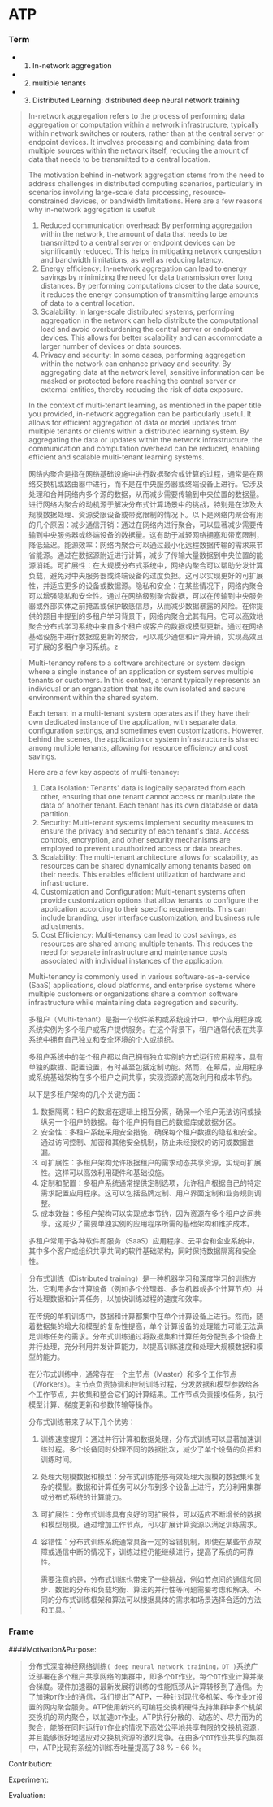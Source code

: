 # ATP

### Term

- 1. In-network aggregation

- 2. multiple tenants

- 3. Distributed Learning:  distributed deep neural network training

> In-network aggregation refers to the process of performing data aggregation or computation within a network infrastructure, typically within network switches or routers, rather than at the central server or endpoint devices. It involves processing and combining data from multiple sources within the network itself, reducing the amount of data that needs to be transmitted to a central location.
>
> The motivation behind in-network aggregation stems from the need to address challenges in distributed computing scenarios, particularly in scenarios involving large-scale data processing, resource-constrained devices, or bandwidth limitations. Here are a few reasons why in-network aggregation is useful:
>
> 1. Reduced communication overhead: By performing aggregation within the network, the amount of data that needs to be transmitted to a central server or endpoint devices can be significantly reduced. This helps in mitigating network congestion and bandwidth limitations, as well as reducing latency.
> 2. Energy efficiency: In-network aggregation can lead to energy savings by minimizing the need for data transmission over long distances. By performing computations closer to the data source, it reduces the energy consumption of transmitting large amounts of data to a central location.
> 3. Scalability: In large-scale distributed systems, performing aggregation in the network can help distribute the computational load and avoid overburdening the central server or endpoint devices. This allows for better scalability and can accommodate a larger number of devices or data sources.
> 4. Privacy and security: In some cases, performing aggregation within the network can enhance privacy and security. By aggregating data at the network level, sensitive information can be masked or protected before reaching the central server or external entities, thereby reducing the risk of data exposure.
>
> In the context of multi-tenant learning, as mentioned in the paper title you provided, in-network aggregation can be particularly useful. It allows for efficient aggregation of data or model updates from multiple tenants or clients within a distributed learning system. By aggregating the data or updates within the network infrastructure, the communication and computation overhead can be reduced, enabling efficient and scalable multi-tenant learning systems.
>
> 网络内聚合是指在网络基础设施中进行数据聚合或计算的过程，通常是在网络交换机或路由器中进行，而不是在中央服务器或终端设备上进行。它涉及处理和合并网络内多个源的数据，从而减少需要传输到中央位置的数据量。进行网络内聚合的动机源于解决分布式计算场景中的挑战，特别是在涉及大规模数据处理、资源受限设备或带宽限制的情况下。以下是网络内聚合有用的几个原因：减少通信开销：通过在网络内进行聚合，可以显著减少需要传输到中央服务器或终端设备的数据量。这有助于减轻网络拥塞和带宽限制，降低延迟。能源效率：网络内聚合可以通过最小化远程数据传输的需求来节省能源。通过在数据源附近进行计算，减少了传输大量数据到中央位置的能源消耗。可扩展性：在大规模分布式系统中，网络内聚合可以帮助分发计算负载，避免对中央服务器或终端设备的过度负担。这可以实现更好的可扩展性，并适应更多的设备或数据源。隐私和安全：在某些情况下，网络内聚合可以增强隐私和安全性。通过在网络级别聚合数据，可以在传输到中央服务器或外部实体之前掩盖或保护敏感信息，从而减少数据暴露的风险。在你提供的题目中提到的多租户学习背景下，网络内聚合尤其有用。它可以高效地聚合分布式学习系统中来自多个租户或客户的数据或模型更新。通过在网络基础设施中进行数据或更新的聚合，可以减少通信和计算开销，实现高效且可扩展的多租户学习系统。z

>
> Multi-tenancy refers to a software architecture or system design where a single instance of an application or system serves multiple tenants or customers. In this context, a tenant typically represents an individual or an organization that has its own isolated and secure environment within the shared system.
>
> Each tenant in a multi-tenant system operates as if they have their own dedicated instance of the application, with separate data, configuration settings, and sometimes even customizations. However, behind the scenes, the application or system infrastructure is shared among multiple tenants, allowing for resource efficiency and cost savings.
>
> Here are a few key aspects of multi-tenancy:
>
> 1. Data Isolation: Tenants' data is logically separated from each other, ensuring that one tenant cannot access or manipulate the data of another tenant. Each tenant has its own database or data partition.
> 2. Security: Multi-tenant systems implement security measures to ensure the privacy and security of each tenant's data. Access controls, encryption, and other security mechanisms are employed to prevent unauthorized access or data breaches.
> 3. Scalability: The multi-tenant architecture allows for scalability, as resources can be shared dynamically among tenants based on their needs. This enables efficient utilization of hardware and infrastructure.
> 4. Customization and Configuration: Multi-tenant systems often provide customization options that allow tenants to configure the application according to their specific requirements. This can include branding, user interface customization, and business rule adjustments.
> 5. Cost Efficiency: Multi-tenancy can lead to cost savings, as resources are shared among multiple tenants. This reduces the need for separate infrastructure and maintenance costs associated with individual instances of the application.
>
> Multi-tenancy is commonly used in various software-as-a-service (SaaS) applications, cloud platforms, and enterprise systems where multiple customers or organizations share a common software infrastructure while maintaining data segregation and security.
>
> 多租户（Multi-tenant）是指一个软件架构或系统设计中，单个应用程序或系统实例为多个租户或客户提供服务。在这个背景下，租户通常代表在共享系统中拥有自己独立和安全环境的个人或组织。
>
> 多租户系统中的每个租户都以自己拥有独立实例的方式运行应用程序，具有单独的数据、配置设置，有时甚至包括定制功能。然而，在幕后，应用程序或系统基础架构在多个租户之间共享，实现资源的高效利用和成本节约。
>
> 以下是多租户架构的几个关键方面：
>
> 1. 数据隔离：租户的数据在逻辑上相互分离，确保一个租户无法访问或操纵另一个租户的数据。每个租户拥有自己的数据库或数据分区。
> 2. 安全性：多租户系统采用安全措施，确保每个租户数据的隐私和安全。通过访问控制、加密和其他安全机制，防止未经授权的访问或数据泄漏。
> 3. 可扩展性：多租户架构允许根据租户的需求动态共享资源，实现可扩展性。这样可以高效利用硬件和基础设施。
> 4. 定制和配置：多租户系统通常提供定制选项，允许租户根据自己的特定需求配置应用程序。这可以包括品牌定制、用户界面定制和业务规则调整。
> 5. 成本效益：多租户架构可以实现成本节约，因为资源在多个租户之间共享。这减少了需要单独实例的应用程序所需的基础架构和维护成本。
>
> 多租户常用于各种软件即服务（SaaS）应用程序、云平台和企业系统中，其中多个客户或组织共享共同的软件基础架构，同时保持数据隔离和安全性。

> 分布式训练（Distributed training）是一种机器学习和深度学习的训练方法，它利用多台计算设备（例如多个处理器、多台机器或多个计算节点）并行处理数据和计算任务，以加快训练过程的速度和效率。
>
> 在传统的单机训练中，数据和计算都集中在单个计算设备上进行。然而，随着数据集的增大和模型的复杂性提高，单个计算设备的处理能力可能无法满足训练任务的需求。分布式训练通过将数据集和计算任务分配到多个设备上并行处理，充分利用并发计算能力，以提高训练速度和处理大规模数据和模型的能力。
>
> 在分布式训练中，通常存在一个主节点（Master）和多个工作节点（Workers）。主节点负责协调和控制训练过程，分发数据和模型参数给各个工作节点，并收集和整合它们的计算结果。工作节点负责接收任务，执行模型计算、梯度更新和参数传输等操作。
>
> 分布式训练带来了以下几个优势：
>
> 1. 训练速度提升：通过并行计算和数据处理，分布式训练可以显著加速训练过程。多个设备同时处理不同的数据批次，减少了单个设备的负担和训练时间。
> 2. 处理大规模数据和模型：分布式训练能够有效处理大规模的数据集和复杂的模型。数据和计算任务可以分布到多个设备上进行，充分利用集群或分布式系统的计算能力。
> 3. 可扩展性：分布式训练具有良好的可扩展性，可以适应不断增长的数据和模型规模。通过增加工作节点，可以扩展计算资源以满足训练需求。
> 4. 容错性：分布式训练系统通常具备一定的容错机制，即使在某些节点故障或通信中断的情况下，训练过程仍能继续进行，提高了系统的可靠性。
>
>    需要注意的是，分布式训练也带来了一些挑战，例如节点间的通信和同步、数据的分布和负载均衡、算法的并行性等问题需要考虑和解决。不同的分布式训练框架和算法可以根据具体的需求和场景选择合适的方法和工具。`
>

### Frame

####Motivation&Purpose:

> 分布式深度神经网络训练`( deep neural network training，DT )`系统广泛部署在多个租户共享网络的集群中，即多个`DT`作业。每个`DT`作业计算并聚合梯度。硬件加速器的最新发展将训练的性能瓶颈从计算转移到了通信。为了加速`DT`作业的通信，我们提出了ATP，一种针对现代多机架、多作业`DT`设置的网内聚合服务。ATP使用新兴的可编程交换机硬件支持集群中多个机架交换机的网内聚合，以加速`DT`作业。ATP执行分散的、动态的、尽力而为的聚合，能够在同时运行`DT`作业的情况下高效公平地共享有限的交换机资源，并且能够很好地适应对交换机资源的激烈竞争。在由多个`DT`作业共享的集群中，ATP比现有系统的训练吞吐量提高了38 % - 66 %。



Contribution:

Experiment:

Evaluation:


